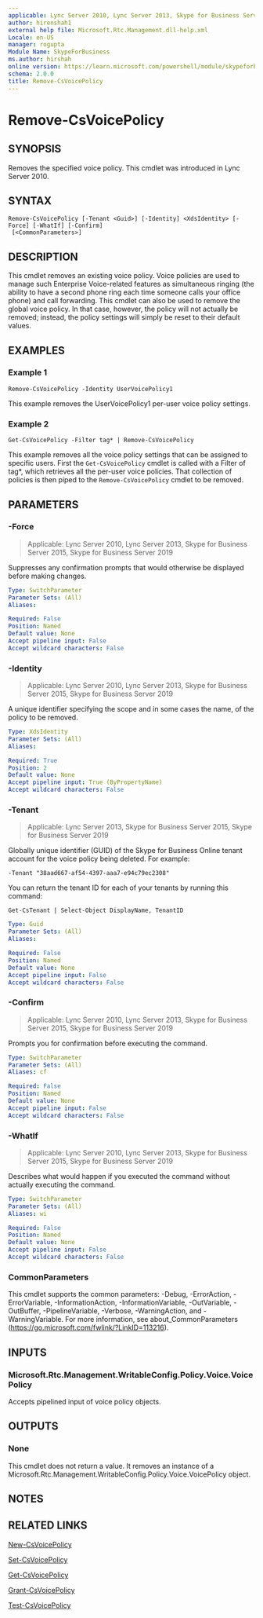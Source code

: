 ```yaml
---
applicable: Lync Server 2010, Lync Server 2013, Skype for Business Server 2015, Skype for Business Server 2019
author: hirenshah1
external help file: Microsoft.Rtc.Management.dll-help.xml
Locale: en-US
manager: rogupta
Module Name: SkypeForBusiness
ms.author: hirshah
online version: https://learn.microsoft.com/powershell/module/skypeforbusiness/remove-csvoicepolicy
schema: 2.0.0
title: Remove-CsVoicePolicy
---
```


# Remove-CsVoicePolicy

## SYNOPSIS
Removes the specified voice policy.
This cmdlet was introduced in Lync Server 2010.


## SYNTAX

```
Remove-CsVoicePolicy [-Tenant <Guid>] [-Identity] <XdsIdentity> [-Force] [-WhatIf] [-Confirm]
 [<CommonParameters>]
```

## DESCRIPTION
This cmdlet removes an existing voice policy.
Voice policies are used to manage such Enterprise Voice-related features as simultaneous ringing (the ability to have a second phone ring each time someone calls your office phone) and call forwarding.
This cmdlet can also be used to remove the global voice policy.
In that case, however, the policy will not actually be removed; instead, the policy settings will simply be reset to their default values.


## EXAMPLES

### Example 1
```
Remove-CsVoicePolicy -Identity UserVoicePolicy1
```

This example removes the UserVoicePolicy1 per-user voice policy settings.


### Example 2
```
Get-CsVoicePolicy -Filter tag* | Remove-CsVoicePolicy
```

This example removes all the voice policy settings that can be assigned to specific users.
First the `Get-CsVoicePolicy` cmdlet is called with a Filter of tag*, which retrieves all the per-user voice policies.
That collection of policies is then piped to the `Remove-CsVoicePolicy` cmdlet to be removed.


## PARAMETERS

### -Force

> Applicable: Lync Server 2010, Lync Server 2013, Skype for Business Server 2015, Skype for Business Server 2019

Suppresses any confirmation prompts that would otherwise be displayed before making changes.

```yaml
Type: SwitchParameter
Parameter Sets: (All)
Aliases:

Required: False
Position: Named
Default value: None
Accept pipeline input: False
Accept wildcard characters: False
```

### -Identity

> Applicable: Lync Server 2010, Lync Server 2013, Skype for Business Server 2015, Skype for Business Server 2019

A unique identifier specifying the scope and in some cases the name, of the policy to be removed.


```yaml
Type: XdsIdentity
Parameter Sets: (All)
Aliases:

Required: True
Position: 2
Default value: None
Accept pipeline input: True (ByPropertyName)
Accept wildcard characters: False
```

### -Tenant

> Applicable: Lync Server 2013, Skype for Business Server 2015, Skype for Business Server 2019

Globally unique identifier (GUID) of the Skype for Business Online tenant account for the voice policy being deleted.
For example:

`-Tenant "38aad667-af54-4397-aaa7-e94c79ec2308"`

You can return the tenant ID for each of your tenants by running this command:

`Get-CsTenant | Select-Object DisplayName, TenantID`

```yaml
Type: Guid
Parameter Sets: (All)
Aliases:

Required: False
Position: Named
Default value: None
Accept pipeline input: False
Accept wildcard characters: False
```

### -Confirm

> Applicable: Lync Server 2010, Lync Server 2013, Skype for Business Server 2015, Skype for Business Server 2019

Prompts you for confirmation before executing the command.

```yaml
Type: SwitchParameter
Parameter Sets: (All)
Aliases: cf

Required: False
Position: Named
Default value: None
Accept pipeline input: False
Accept wildcard characters: False
```

### -WhatIf

> Applicable: Lync Server 2010, Lync Server 2013, Skype for Business Server 2015, Skype for Business Server 2019

Describes what would happen if you executed the command without actually executing the command.

```yaml
Type: SwitchParameter
Parameter Sets: (All)
Aliases: wi

Required: False
Position: Named
Default value: None
Accept pipeline input: False
Accept wildcard characters: False
```

### CommonParameters
This cmdlet supports the common parameters: -Debug, -ErrorAction, -ErrorVariable, -InformationAction, -InformationVariable, -OutVariable, -OutBuffer, -PipelineVariable, -Verbose, -WarningAction, and -WarningVariable. For more information, see about_CommonParameters (https://go.microsoft.com/fwlink/?LinkID=113216).

## INPUTS

### Microsoft.Rtc.Management.WritableConfig.Policy.Voice.VoicePolicy

Accepts pipelined input of voice policy objects.

## OUTPUTS

### None
This cmdlet does not return a value.
It removes an instance of a Microsoft.Rtc.Management.WritableConfig.Policy.Voice.VoicePolicy object.

## NOTES

## RELATED LINKS

[New-CsVoicePolicy](New-CsVoicePolicy.md)

[Set-CsVoicePolicy](Set-CsVoicePolicy.md)

[Get-CsVoicePolicy](Get-CsVoicePolicy.md)

[Grant-CsVoicePolicy](Grant-CsVoicePolicy.md)

[Test-CsVoicePolicy](Test-CsVoicePolicy.md)
